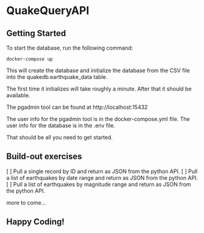 # QuakeQueryAPI

## Getting Started

To start the database, run the following command:

```
docker-compose up
```

This will create the database and initialize the database from the CSV file into the quakedb.earthquake_data table.

The first time it initializes will take roughly a minute.  After that it should be available.

The pgadmin tool can be found at http://localhost:15432

The user info for the pgadmin tool is in the docker-compose.yml file.
The user info for the database is in the .env file.

That should be all you need to get started.

## Build-out exercises
[ ] Pull a single record by ID and return as JSON from the python API.
[ ] Pull a list of earthquakes by date range and return as JSON from the python API.
[ ] Pull a list of earthquakes by magnitude range and return as JSON from the python API.

more to come...

## Happy Coding!